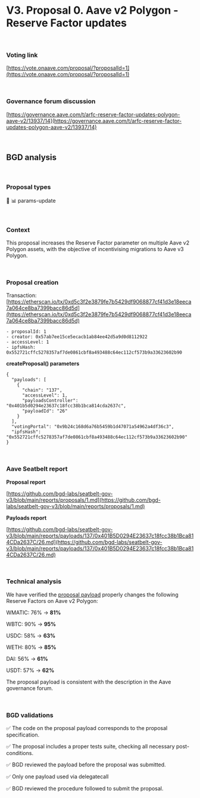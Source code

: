 # V3. Proposal 0. Aave v2 Polygon - Reserve Factor updates

<br>

### Voting link

[https://vote.onaave.com/proposal/?proposalId=1](https://vote.onaave.com/proposal/?proposalId=1)

<br>

### Governance forum discussion

[https://governance.aave.com/t/arfc-reserve-factor-updates-polygon-aave-v2/13937/14](https://governance.aave.com/t/arfc-reserve-factor-updates-polygon-aave-v2/13937/14)

<br>

## BGD analysis

<br>

### Proposal types

:wrench: :bar_chart: params-update

<br>

### Context

This proposal increases the Reserve Factor parameter on multiple Aave v2 Polygon assets, with the objective of incentivising migrations to Aave v3 Polygon.

<br>

### Proposal creation

Transaction: [https://etherscan.io/tx/0xd5c3f2e3879fe7b5429df9068877cf41d3e18eeca7a064ce8ba7399bacc86d5d](https://etherscan.io/tx/0xd5c3f2e3879fe7b5429df9068877cf41d3e18eeca7a064ce8ba7399bacc86d5d)


```
- proposalId: 1
- creator: 0x57ab7ee15ce5ecacb1ab84ee42d5a9d0d8112922
- accessLevel: 1
- ipfsHash: 0x552721cffc5278357af7de0861cbf8a493488c64ec112cf573b9a33623602b90
```

**createProposal() parameters**
```
{
  "payloads": [
    {
      "chain": "137",
      "accessLevel": 1,
      "payloadsController": "0x401b5d0294e23637c18fcc38b1bca814cda2637c",
      "payloadId": "26"
    }
  ],
  "votingPortal": "0x9b24c168d6a76b5459b1d47071a54962a4df36c3",
  "ipfsHash": "0x552721cffc5278357af7de0861cbf8a493488c64ec112cf573b9a33623602b90"
}
```

<br>

### Aave Seatbelt report

**Proposal report**

[https://github.com/bgd-labs/seatbelt-gov-v3/blob/main/reports/proposals/1.md](https://github.com/bgd-labs/seatbelt-gov-v3/blob/main/reports/proposals/1.md)

**Payloads report**

[https://github.com/bgd-labs/seatbelt-gov-v3/blob/main/reports/payloads/137/0x401B5D0294E23637c18fcc38b1Bca814CDa2637C/26.md](https://github.com/bgd-labs/seatbelt-gov-v3/blob/main/reports/payloads/137/0x401B5D0294E23637c18fcc38b1Bca814CDa2637C/26.md)

<br>

### Technical analysis

We have verified the [proposal payload](https://polygonscan.com/address/0x306b131Fe65634e26fd6D7cBc4D7F225C01a5F93#code#F1#L14) properly changes the following Reserve Factors on Aave v2 Polygon:

WMATIC: 76% -> **81%**

WBTC: 90% -> **95%**

USDC: 58% -> **63%**

WETH: 80% -> **85%**

DAI: 56% -> **61%**

USDT: 57% -> **62%**


The proposal payload is consistent with the description in the Aave governance forum.

<br>

### BGD validations

:white_check_mark: The code on the proposal payload corresponds to the proposal specification.

:white_check_mark: The proposal includes a proper tests suite, checking all necessary post-conditions.

:white_check_mark: BGD reviewed the payload before the proposal was submitted.

:white_check_mark: Only one payload used via delegatecall

:white_check_mark: BGD reviewed the procedure followed to submit the proposal.
